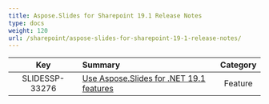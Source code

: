 ```yaml
---
title: Aspose.Slides for Sharepoint 19.1 Release Notes
type: docs
weight: 120
url: /sharepoint/aspose-slides-for-sharepoint-19-1-release-notes/
---
```


|**Key** |**Summary** |**Category** |
| :-: | :- | :-: |
|SLIDESSP-33276|[Use Aspose.Slides for .NET 19.1 features](https://docs.aspose.com/display/slidesnet/Aspose.Slides+for+.NET+19.1+Release+Notes)|Feature|

